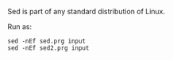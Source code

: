 Sed is part of any standard distribution of Linux.


Run as:
```
sed -nEf sed.prg input
sed -nEf sed2.prg input
```
